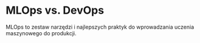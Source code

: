 # MLOps vs. DevOps

MLOps to zestaw narzędzi i najlepszych praktyk do wprowadzania uczenia maszynowego do produkcji. 